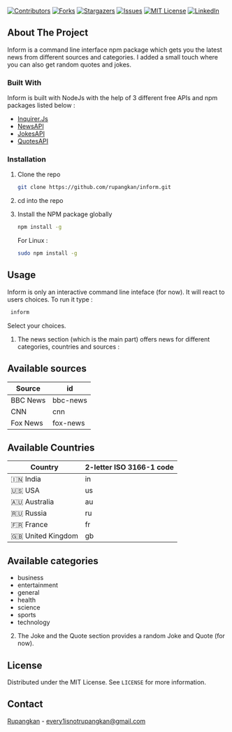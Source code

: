 [![Contributors][contributors-shield]][contributors-url]
[![Forks][forks-shield]][forks-url]
[![Stargazers][stars-shield]][stars-url]
[![Issues][issues-shield]][issues-url]
[![MIT License][license-shield]][license-url]
[![LinkedIn][linkedin-shield]][linkedin-url]

<!-- ABOUT THE PROJECT -->
## About The Project

Inform is a command line interface npm package which gets you the latest news from different sources and categories. I added a small touch where you can also get random quotes and jokes. 

### Built With

Inform is built with NodeJs with the help of 3 different free APIs and npm packages listed below : 
* [Inquirer.Js](https://github.com/SBoudrias/Inquirer.js/)
* [NewsAPI](https://github.com/SauravKanchan/NewsAPI)
* [JokesAPI](https://github.com/15Dkatz/official_joke_api)
* [QuotesAPI](https://zenquotes.io/)

### Installation

1. Clone the repo
   ```sh
   git clone https://github.com/rupangkan/inform.git
   ```
2. cd into the repo

3. Install the NPM package globally
   ```sh
   npm install -g
   ```
   For Linux :
   ```sh
   sudo npm install -g
   ```


<!-- USAGE EXAMPLES -->
## Usage

Inform is only an interactive command line inteface (for now). It will react to users choices. To run it type : 
  ```sh
   inform
   ```
Select your choices.

1. The news section (which is the main part) offers news for different categories, countries and sources :
## Available sources
| Source  | id |
| ------------- | ------------- |
| BBC News  | bbc-news  |
| CNN | cnn  |
| Fox News | fox-news  |
## Available Countries
| Country  | 2-letter ISO 3166-1 code |
| ------------- | ------------- |
| :india:	India  | in  |
|  :us:	USA | us  |
|  :australia:	Australia | au  |
|  :ru:	Russia | ru  |
|  :fr:	France | fr  |
|  :gb:	United Kingdom | gb  |
## Available categories
- business
- entertainment
- general
- health
- science
- sports
- technology

2. The Joke and the Quote section provides a random Joke and Quote (for now).
<!-- LICENSE -->
## License

Distributed under the MIT License. See `LICENSE` for more information.



<!-- CONTACT -->
## Contact

[Rupangkan](linkedin.com/in/rupangkan-kalita-a256261a3) - every1isnotrupangkan@gmail.com




<!-- MARKDOWN LINKS & IMAGES -->
<!-- https://www.markdownguide.org/basic-syntax/#reference-style-links -->
[contributors-shield]: https://img.shields.io/github/contributors/rupangkan/inform.svg?style=for-the-badge
[contributors-url]: https://github.com/Rupangkan/Inform/graphs/contributors
[forks-shield]: https://img.shields.io/github/forks/rupangkan/inform.svg?style=for-the-badge
[forks-url]: https://github.com/rupangkan/inform/network/members
[stars-shield]: https://img.shields.io/github/stars/rupangkan/inform.svg?style=for-the-badge
[stars-url]: https://github.com/rupangkan/inform/stargazers
[issues-shield]: https://img.shields.io/github/issues/rupangkan/inform.svg?style=for-the-badge
[issues-url]: https://github.com/rupangkan/inform/issues
[license-shield]: https://img.shields.io/github/license/rupangkan/inform.svg?style=for-the-badge
[license-url]: https://github.com/rupangkan/inform/blob/main/LICENSE
[linkedin-shield]: https://img.shields.io/badge/-LinkedIn-black.svg?style=for-the-badge&logo=linkedin&colorB=555
[linkedin-url]: https://linkedin.com/in/rupangkan-kalita-a256261a3

